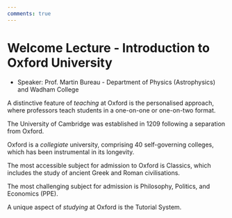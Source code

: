 ```yaml
---
comments: true
---
```


# Welcome Lecture - Introduction to Oxford University

- Speaker: Prof. Martin Bureau - Department of Physics (Astrophysics) and Wadham College

A distinctive feature of *teaching* at Oxford is the personalised approach, where professors teach students in a one-on-one or one-on-two format.

The University of Cambridge was established in 1209 following a separation from Oxford.

Oxford is a *collegiate* university, comprising 40 self-governing colleges, which has been instrumental in its longevity.

The most accessible subject for admission to Oxford is Classics, which includes the study of ancient Greek and Roman civilisations.

The most challenging subject for admission is Philosophy, Politics, and Economics (PPE).

A unique aspect of *studying* at Oxford is the Tutorial System.
